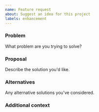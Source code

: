 ```yaml
---
name: Feature request
about: Suggest an idea for this project
labels: enhancement
---
```


### Problem

What problem are you trying to solve?

### Proposal

Describe the solution you'd like.

### Alternatives

Any alternative solutions you've considered.

### Additional context

